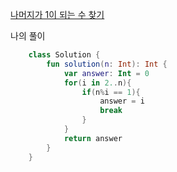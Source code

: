 [나머지가 1이 되는 수 찾기](https://programmers.co.kr/learn/courses/30/lessons/87389)

나의 풀이
```kotlin
    class Solution {
        fun solution(n: Int): Int {
            var answer: Int = 0
            for(i in 2..n){
                if(n%i == 1){
                    answer = i
                    break
                }
            }
            return answer
        }
    }
```